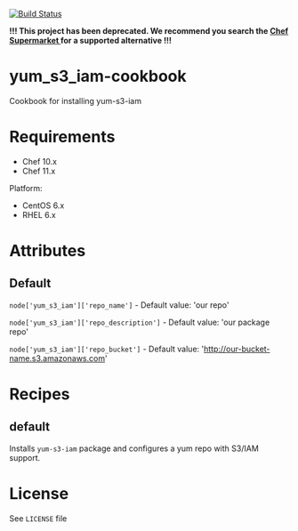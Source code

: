 [![Build Status](https://secure.travis-ci.org/intuit/yum_s3_iam-cookbook.png)](http://travis-ci.org/intuit/yum_s3_iam-cookbook)

**!!! This project has been deprecated.  We recommend you search the [Chef Supermarket ](https://supermarket.chef.io/) for a supported alternative !!!**

yum_s3_iam-cookbook
===================

Cookbook for installing yum-s3-iam

# Requirements
* Chef 10.x
* Chef 11.x

Platform:
* CentOS 6.x
* RHEL 6.x

# Attributes
## Default
`node['yum_s3_iam']['repo_name']` - Default value: 'our repo'

`node['yum_s3_iam']['repo_description']` - Default value: 'our package repo'

`node['yum_s3_iam']['repo_bucket']` - Default value: 'http://our-bucket-name.s3.amazonaws.com'

# Recipes
## default
Installs `yum-s3-iam` package and configures a yum repo with S3/IAM support.

# License

See `LICENSE` file
